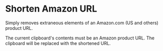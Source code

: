 # Shorten Amazon URL

Simply removes extraneous elements of an Amazon.com (US and others) product URL.

The current clipboard's contents must be an Amazon product URL. The clipboard will be replaced with the shortened URL.